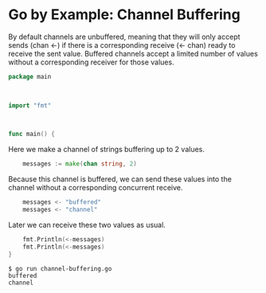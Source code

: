 # Go by Example: Channel Buffering

By default channels are unbuffered, meaning that they will only accept sends (chan <-) if there is a corresponding receive (<- chan) ready to receive the sent value. Buffered channels accept a limited number of values without a corresponding receiver for those values.

```go
package main

 

import "fmt"

 

func main() {
```

Here we make a channel of strings buffering up to 2 values.

```go
    messages := make(chan string, 2)
```

Because this channel is buffered, we can send these values into the channel without a corresponding concurrent receive.

```go
    messages <- "buffered"
    messages <- "channel"
```

Later we can receive these two values as usual.

```go
    fmt.Println(<-messages)
    fmt.Println(<-messages)
}
```

```shell
$ go run channel-buffering.go 
buffered
channel
```
